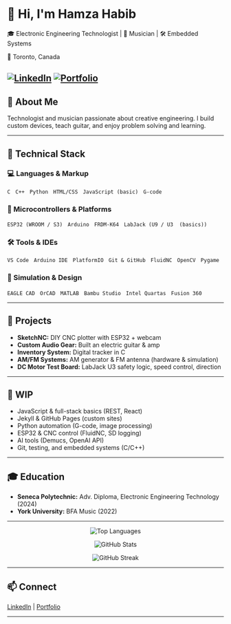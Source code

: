 # 👋 Hi, I'm Hamza Habib

🎓 Electronic Engineering Technologist | 🎸 Musician | 🛠 Embedded Systems 
 
📍 Toronto, Canada  

[![LinkedIn](https://img.shields.io/badge/LinkedIn-blue?logo=linkedin&style=flat-square)](https://www.linkedin.com/in/habib13352)
[![Portfolio](https://img.shields.io/badge/Portfolio-Visit-green?style=flat-square)](https://hhabib6.myportfolio.com)
---

## 🌟 About Me

Technologist and musician passionate about creative engineering. I build custom devices, teach guitar, and enjoy problem solving and learning.

---

## 🧰 Technical Stack

### 💻 Languages & Markup  
`C` &nbsp; `C++` &nbsp; `Python` &nbsp; `HTML/CSS` &nbsp; `JavaScript (basic)` &nbsp; `G-code`

### 🔌 Microcontrollers & Platforms  
`ESP32 (WROOM / S3)` &nbsp; `Arduino` &nbsp; `FRDM-K64` &nbsp; `LabJack (U9 / U3  (basics))`

### 🛠 Tools & IDEs  
`VS Code` &nbsp; `Arduino IDE` &nbsp; `PlatformIO` &nbsp; `Git & GitHub` &nbsp; `FluidNC` &nbsp; `OpenCV` &nbsp; `Pygame`

### 📐 Simulation & Design  
`EAGLE CAD` &nbsp; `OrCAD` &nbsp; `MATLAB` &nbsp; `Bambu Studio` &nbsp; `Intel Quartas` &nbsp; `Fusion 360`

---

## 📁 Projects

- **SketchNC:** DIY CNC plotter with ESP32 + webcam  
- **Custom Audio Gear:** Built an electric guitar & amp  
- **Inventory System:** Digital tracker in C  
- **AM/FM Systems:** AM generator & FM antenna (hardware & simulation)
- **DC Motor Test Board:** LabJack U3 safety logic, speed control, direction

---

## 🔧 WIP

- JavaScript & full-stack basics (REST, React)
- Jekyll & GitHub Pages (custom sites)
- Python automation (G-code, image processing)
- ESP32 & CNC control (FluidNC, SD logging)
- AI tools (Demucs, OpenAI API)
- Git, testing, and embedded systems (C/C++)

---

## 🎓 Education

- **Seneca Polytechnic:** Adv. Diploma, Electronic Engineering Technology (2024)  
- **York University:** BFA Music (2022)

---

<p align="center">
  <img src="https://github-readme-stats.vercel.app/api/top-langs/?username=habib13352&layout=compact&theme=tokyonight&hide_border=true" alt="Top Languages" />
</p>
<p align="center">
  <img src="https://github-readme-stats.vercel.app/api?username=habib13352&show_icons=true&theme=tokyonight&border_radius=15&icon_color=ff79c6&title_color=ffb86c&text_color=bd93f9&bg_color=1e1e2e" alt="GitHub Stats" />
</p>
<p align="center">
  <img src="https://github-readme-streak-stats.herokuapp.com?user=habib13352&theme=tokyonight&hide_border=true&date_format=M%20j%5B%2C%20Y%5D" alt="GitHub Streak" />
</p>

---

## 📫 Connect

[LinkedIn](https://www.linkedin.com/in/habib13352) | [Portfolio](https://hhabib6.myportfolio.com)

---
